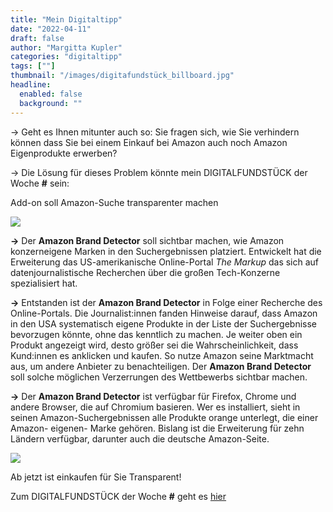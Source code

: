 ```yaml
---
title: "Mein Digitaltipp"
date: "2022-04-11"
draft: false
author: "Margitta Kupler"
categories: "digitaltipp"
tags: [""]
thumbnail: "/images/digitafundstück_billboard.jpg"
headline:
  enabled: false
  background: ""
---
```


→ Geht es Ihnen mitunter auch so: Sie fragen sich, wie Sie verhindern können
dass Sie bei einem Einkauf bei Amazon auch noch Amazon Eigenprodukte erwerben?

→ Die Lösung für dieses Problem könnte mein DIGITALFUNDSTÜCK der Woche **#**
sein:

Add-on soll Amazon-Suche transparenter machen

<!--more-->

[![](/images/2022/04_digitaltipp_amazon-brand-detector-3200x1800-1-1682x946-1.png)](https://themarkup.org/amazons-advantage/2021/11/29/introducing-amazon-brand-detector)

**→** Der **Amazon Brand Detector** soll sichtbar machen, wie Amazon
konzerneigene Marken in den Suchergebnissen platziert. Entwickelt hat die
Erweiterung das US-amerikanische Online-Portal _The Markup_ das sich auf
datenjournalistische Recherchen über die großen Tech-Konzerne spezialisiert
hat.

**→** Entstanden ist der **Amazon Brand Detector** in Folge einer Recherche
des Online-Portals. Die Journalist:innen fanden Hinweise darauf, dass Amazon
in den USA systematisch eigene Produkte in der Liste der Suchergebnisse
bevorzugen könnte, ohne das kenntlich zu machen. Je weiter oben ein Produkt
angezeigt wird, desto größer sei die Wahrscheinlichkeit, dass Kund:innen es
anklicken und kaufen. So nutze Amazon seine Marktmacht aus, um andere Anbieter
zu benachteiligen. Der **Amazon Brand Detector** soll solche möglichen
Verzerrungen des Wettbewerbs sichtbar machen.

**→** Der **Amazon Brand Detector** ist verfügbar für Firefox, Chrome und
andere Browser, die auf Chromium basieren. Wer es installiert, sieht in seinen
Amazon-Suchergebnissen alle Produkte orange unterlegt, die einer Amazon-
eigenen- Marke gehören. Bislang ist die Erweiterung für zehn Ländern
verfügbar, darunter auch die deutsche Amazon-Seite.

 ![](/images/digitafundstück_häuserwand.jpg)

Ab jetzt ist einkaufen für Sie Transparent!

Zum DIGITALFUNDSTÜCK der Woche **#** geht es
[hier](https://themarkup.org/amazons-advantage/2021/11/29/introducing-amazon-brand-detector)



